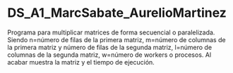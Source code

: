 # DS_A1_MarcSabate_AurelioMartinez
Programa para multiplicar matrices de forma secuencial o paralelizada. Siendo n=número de filas de la primera matriz, m=número de columnas de la primera matriz y número de filas de la segunda matriz, l=número de columnas de la segunda matriz, w=número de workers o procesos. Al acabar muestra la matriz y el tiempo de ejecución.
